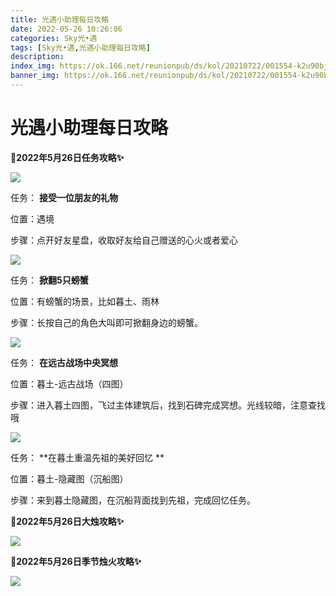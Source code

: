 ```yaml
---
title: 光遇小助理每日攻略
date: 2022-05-26 10:26:06
categories: Sky光•遇
tags: [Sky光•遇,光遇小助理每日攻略]
description: 
index_img: https://ok.166.net/reunionpub/ds/kol/20210722/001554-k2u90bj7ay.png?imageView&thumbnail=600x0&type=jpg
banner_img: https://ok.166.net/reunionpub/ds/kol/20210722/001554-k2u90bj7ay.png?imageView&thumbnail=600x0&type=jpg
---
```

# 光遇小助理每日攻略
**🎉2022年5月26日任务攻略✨**

![](https://ok.166.net/reunionpub/ds/kol/20220526/000537-g2hoi7ka0j.png)

任务： **接受一位朋友的礼物**

位置：遇境

步骤：点开好友星盘，收取好友给自己赠送的心火或者爱心

![](https://ok.166.net/reunionpub/ds/kol/20220526/000655-4j2yp7orm9.png)

任务： **掀翻5只螃蟹**

位置：有螃蟹的场景，比如暮土、雨林

步骤：长按自己的角色大叫即可掀翻身边的螃蟹。

![](https://ok.166.net/reunionpub/ds/kol/20220526/000629-r6wd12p3bv.png)

任务： **在远古战场中央冥想**

位置：暮土-远古战场（四图）

步骤：进入暮土四图，飞过主体建筑后，找到石碑完成冥想。光线较暗，注意查找哦

![](https://ok.166.net/reunionpub/ds/kol/20220526/000927-pzy8wu1d9k.png)

任务： **在暮土重温先祖的美好回忆  **

位置：暮土-隐藏图（沉船图）

步骤：来到暮土隐藏图，在沉船背面找到先祖，完成回忆任务。

 **🎉2022年5月26日大烛攻略✨**

![](https://ok.166.net/reunionpub/ds/kol/20220526/000741-eabpwdqi17.png)

  

 **🎉2022年5月26日季节烛火攻略✨**

![](https://ok.166.net/reunionpub/ds/kol/20220526/001204-cj4w6b8iua.png)

  

  

